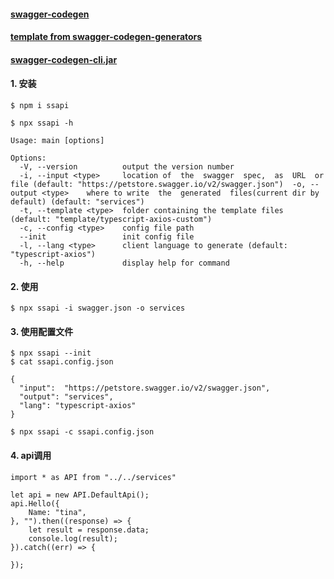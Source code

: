 

#### [swagger-codegen](https://github.com/swagger-api/swagger-codegen)  


#### [template from swagger-codegen-generators](https://github.com/swagger-api/swagger-codegen-generators)  

#### [swagger-codegen-cli.jar](https://repo1.maven.org/maven2/io/swagger/codegen/v3/swagger-codegen-cli/)  


#### 1. 安装
```
$ npm i ssapi
```


```
$ npx ssapi -h

Usage: main [options]

Options:
  -V, --version          output the version number
  -i, --input <type>     location of  the  swagger  spec,  as  URL  or file (default: "https://petstore.swagger.io/v2/swagger.json")  -o, --output <type>    where to write  the  generated  files(current dir by default) (default: "services")
  -t, --template <type>  folder containing the template files (default: "template/typescript-axios-custom")
  -c, --config <type>    config file path
  --init                 init config file
  -l, --lang <type>      client language to generate (default: "typescript-axios")
  -h, --help             display help for command
```

#### 2. 使用
```
$ npx ssapi -i swagger.json -o services
```

#### 3. 使用配置文件 
```
$ npx ssapi --init
$ cat ssapi.config.json 

{
  "input":  "https://petstore.swagger.io/v2/swagger.json",
  "output": "services",
  "lang": "typescript-axios"
}

$ npx ssapi -c ssapi.config.json
```

#### 4. api调用
```
import * as API from "../../services"

let api = new API.DefaultApi();
api.Hello({
    Name: "tina",
}, "").then((response) => {
    let result = response.data;
    console.log(result);
}).catch((err) => {

});

```

